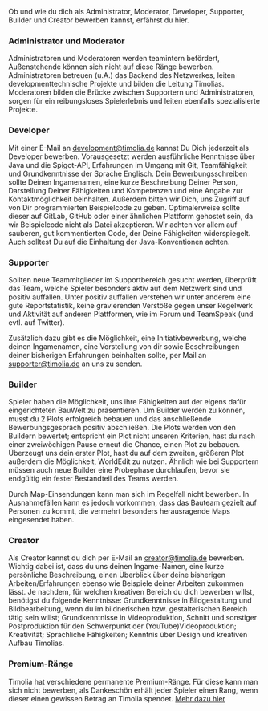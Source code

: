 Ob und wie du dich als Administrator, Moderator, Developer, Supporter, Builder und Creator bewerben kannst, erfährst du hier.

### Administrator und Moderator
Administratoren und Moderatoren werden teamintern befördert, Außenstehende können sich nicht auf diese Ränge bewerben. 
Administratoren betreuen (u.A.) das Backend des Netzwerkes, leiten developmenttechnische Projekte und bilden die Leitung Timolias. 
Moderatoren bilden die Brücke zwischen Supportern und Administratoren, sorgen für ein reibungsloses Spielerlebnis und leiten ebenfalls spezialisierte Projekte.

### Developer
Mit einer E-Mail an <a href="mailto:development@timolia.de">development@timolia.de</a> kannst Du Dich jederzeit als Developer bewerben. Vorausgesetzt werden ausführliche Kenntnisse
über Java und die Spigot-API, Erfahrungen im Umgang mit Git, Teamfähigkeit und Grundkenntnisse der Sprache Englisch. Dein Bewerbungsschreiben
sollte Deinen Ingamenamen, eine kurze Beschreibung Deiner Person, Darstellung Deiner Fähigkeiten und Kompetenzen und eine Angabe zur
Kontaktmöglichkeit beinhalten. Außerdem bitten wir Dich, uns Zugriff auf von Dir programmierten Beispielcode zu geben. Optimalerweise sollte dieser auf GitLab, GitHub
oder einer ähnlichen Plattform gehostet sein, da wir Beispielcode nicht als Datei akzeptieren. Wir achten vor allem auf sauberen, gut kommentierten
Code, der Deine Fähigkeiten widerspiegelt. Auch solltest Du auf die Einhaltung der Java-Konventionen achten.

### Supporter
Sollten neue Teammitglieder im Supportbereich gesucht werden, überprüft das Team, welche Spieler besonders aktiv auf dem Netzwerk sind und positiv auffallen.
Unter positiv auffallen verstehen wir unter anderem eine gute Reportstatistik, keine gravierenden Verstöße gegen unser Regelwerk und Aktivität auf anderen Plattformen,
wie im Forum und TeamSpeak (und evtl. auf Twitter).

Zusätzlich dazu gibt es die Möglichkeit, eine Initiativbewerbung, welche deinen Ingamenamen, eine Vorstellung von dir sowie Beschreibungen deiner bisherigen Erfahrungen beinhalten sollte,
per Mail an <a href="mailto:supporter@timolia.de">supporter@timolia.de</a> an uns zu senden.

### Builder
Spieler haben die Möglichkeit, uns ihre Fähigkeiten auf der eigens dafür eingerichteten BauWelt zu präsentieren.
Um Builder werden zu können, musst du 2 Plots erfolgreich bebauen und das anschließende Bewerbungsgespräch positiv abschließen. Die Plots werden von den Buildern bewertet; entspricht ein Plot nicht unseren Kriterien, hast du nach einer zweiwöchigen Pause erneut die Chance, einen Plot zu bebauen.
Überzeugt uns dein erster Plot, hast du auf dem zweiten, größeren Plot außerdem die Möglichkeit, WorldEdit zu nutzen.
Ähnlich wie bei Supportern müssen auch neue Builder eine Probephase durchlaufen, bevor sie endgültig ein fester Bestandteil des Teams werden.

Durch Map-Einsendungen kann man sich im Regelfall nicht bewerben. In Ausnahmefällen kann es jedoch vorkommen, dass das Bauteam gezielt
auf Personen zu kommt, die vermehrt besonders herausragende Maps eingesendet haben.

### Creator
Als Creator kannst du dich per E-Mail an <a href="mailto:creator@timolia.de">creator@timolia.de</a> bewerben. Wichtig dabei ist, dass du uns deinen
Ingame-Namen, eine kurze persönliche Beschreibung, einen Überblick über deine bisherigen Arbeiten/Erfahrungen ebenso wie Beispiele
deiner Arbeiten zukommen lässt. Je nachdem, für welchen kreativen Bereich du dich bewerben willst, benötigst du folgende Kenntnisse: Grundkenntnisse in Bildgestaltung
und Bildbearbeitung, wenn du im bildnerischen bzw. gestalterischen Bereich tätig sein willst; Grundkenntnisse in Videoproduktion, Schnitt und sonstiger
Postproduktion für den Schwerpunkt der (YouTube)Videoproduktion; Kreativität; Sprachliche Fähigkeiten; Kenntnis über Design und kreativen Aufbau Timolias.

### Premium-Ränge
Timolia hat verschiedene permanente Premium-Ränge. Für diese kann man sich nicht bewerben, als Dankeschön erhält jeder Spieler einen Rang, 
wenn dieser einen gewissen Betrag an Timolia spendet. [Mehr dazu hier](/ranks/premium/)